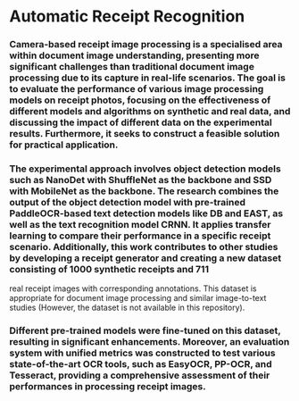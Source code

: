 # Automatic Receipt Recognition

### Camera-based receipt image processing is a specialised area within document image understanding, presenting more significant challenges than traditional document image processing due to its capture in real-life scenarios. The goal is to evaluate the performance of various image processing models on receipt photos, focusing on the effectiveness of different models and algorithms on synthetic and real data, and discussing the impact of different data on the experimental results. Furthermore, it seeks to construct a feasible solution for practical application.

### The experimental approach involves object detection models such as NanoDet with ShuffleNet as the backbone and SSD with MobileNet as the backbone. The research combines the output of the object detection model with pre-trained PaddleOCR-based text detection models like DB and EAST, as well as the text recognition model CRNN. It applies transfer learning to compare their performance in a specific receipt scenario. Additionally, this work contributes to other studies by developing a receipt generator and creating a new dataset consisting of 1000 synthetic receipts and 711
real receipt images with corresponding annotations. This dataset is appropriate for document image processing and similar image-to-text studies (However, the dataset is not available in this repository). 

### Different pre-trained models were fine-tuned on this dataset, resulting in significant enhancements. Moreover, an evaluation system with unified metrics was constructed to test various state-of-the-art OCR tools, such as EasyOCR, PP-OCR, and Tesseract, providing a comprehensive assessment of their performances in processing receipt images.
